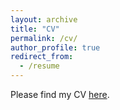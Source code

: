 ```yaml
---
layout: archive
title: "CV"
permalink: /cv/
author_profile: true
redirect_from:
  - /resume
---
```


Please find my CV [here](https://www.dropbox.com/s/02nhvvbdp0esxoe/Ijaz_CV_April2022.pdf?dl=0).
